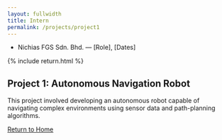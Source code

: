 ```yaml
---
layout: fullwidth
title: Intern
permalink: /projects/project1
---
```

- Nichias FGS Sdn. Bhd. — [Role], [Dates]

{% include return.html %}

<section class="project-details">
  <h1>Project 1: Autonomous Navigation Robot</h1>
  <p>
    This project involved developing an autonomous robot capable of navigating complex environments using sensor data and path-planning algorithms.
  </p>
  <!-- Add more project-specific content here -->
</section>

<footer class="page-return-footer">
  <a href="/" class="return-btn">Return to Home</a>
</footer>
